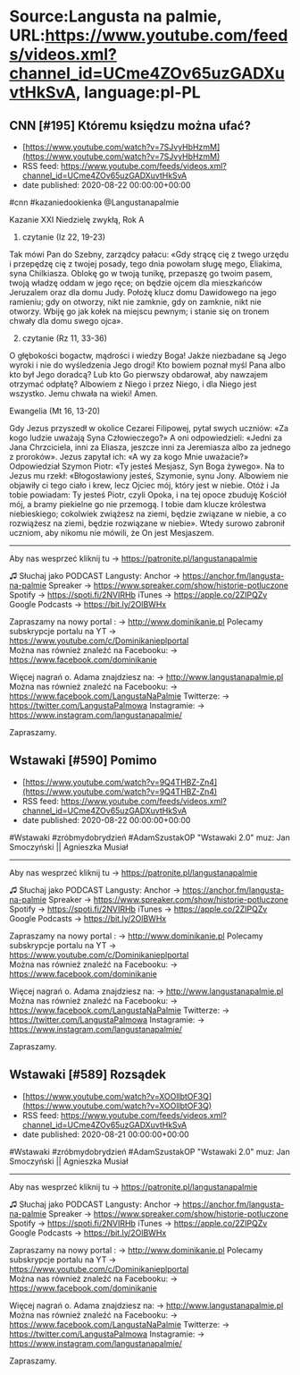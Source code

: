 # Source:Langusta na palmie, URL:https://www.youtube.com/feeds/videos.xml?channel_id=UCme4ZOv65uzGADXuvtHkSvA, language:pl-PL

## CNN [#195] Któremu księdzu można ufać?
 - [https://www.youtube.com/watch?v=7SJvyHbHzmM](https://www.youtube.com/watch?v=7SJvyHbHzmM)
 - RSS feed: https://www.youtube.com/feeds/videos.xml?channel_id=UCme4ZOv65uzGADXuvtHkSvA
 - date published: 2020-08-22 00:00:00+00:00

#cnn #kazaniedookienka  @Langustanapalmie 

Kazanie XXI Niedzielę zwykłą, Rok A

1. czytanie (Iz 22, 19-23)

Tak mówi Pan do Szebny, zarządcy pałacu:
«Gdy strącę cię z twego urzędu i przepędzę cię z twojej posady, tego dnia powołam sługę mego, Eliakima, syna Chilkiasza. Oblokę go w twoją tunikę, przepaszę go twoim pasem, twoją władzę oddam w jego ręce; on będzie ojcem dla mieszkańców Jeruzalem oraz dla domu Judy. Położę klucz domu Dawidowego na jego ramieniu; gdy on otworzy, nikt nie zamknie, gdy on zamknie, nikt nie otworzy. Wbiję go jak kołek na miejscu pewnym; i stanie się on tronem chwały dla domu swego ojca».

2. czytanie (Rz 11, 33-36)

O głębokości bogactw, mądrości i wiedzy Boga! Jakże niezbadane są Jego wyroki i nie do wyśledzenia Jego drogi! Kto bowiem poznał myśl Pana albo kto był Jego doradcą? Lub kto Go pierwszy obdarował, aby nawzajem otrzymać odpłatę? Albowiem z Niego i przez Niego, i dla Niego jest wszystko. Jemu chwała na wieki! Amen.

Ewangelia (Mt 16, 13-20)

Gdy Jezus przyszedł w okolice Cezarei Filipowej, pytał swych uczniów: «Za kogo ludzie uważają Syna Człowieczego?» A oni odpowiedzieli: «Jedni za Jana Chrzciciela, inni za Eliasza, jeszcze inni za Jeremiasza albo za jednego z proroków». Jezus zapytał ich: «A wy za kogo Mnie uważacie?» Odpowiedział Szymon Piotr: «Ty jesteś Mesjasz, Syn Boga żywego». Na to Jezus mu rzekł: «Błogosławiony jesteś, Szymonie, synu Jony. Albowiem nie objawiły ci tego ciało i krew, lecz Ojciec mój, który jest w niebie. Otóż i Ja tobie powiadam: Ty jesteś Piotr, czyli Opoka, i na tej opoce zbuduję Kościół mój, a bramy piekielne go nie przemogą. I tobie dam klucze królestwa niebieskiego; cokolwiek zwiążesz na ziemi, będzie związane w niebie, a co rozwiążesz na ziemi, będzie rozwiązane w niebie».
Wtedy surowo zabronił uczniom, aby nikomu nie mówili, że On jest Mesjaszem.

________________________________________

Aby nas wesprzeć kliknij tu → https://patronite.pl/langustanapalmie

♫ Słuchaj jako PODCAST Langusty: 
Anchor → https://anchor.fm/langusta-na-palmie
Spreaker → https://www.spreaker.com/show/historie-potluczone
Spotify → https://spoti.fi/2NVIRHb
iTunes → https://apple.co/2ZIPQZv
Google Podcasts → https://bit.ly/2OlBWHx

Zapraszamy na nowy portal :
→ http://www.dominikanie.pl
Polecamy subskrypcje portalu na YT
→ https://www.youtube.com/c/Dominikanieplportal  
Można nas również znaleźć na Facebooku: 
→ https://www.facebook.com/dominikanie

Więcej nagrań o. Adama znajdziesz na: 
→ http://www.langustanapalmie.pl
Można nas również znaleźć na Facebooku: 
→ https://www.facebook.com/LangustaNaPalmie
Twitterze: 
→ https://twitter.com/LangustaPalmowa
Instagramie: 
→ https://www.instagram.com/langustanapalmie/

Zapraszamy.

## Wstawaki [#590] Pomimo
 - [https://www.youtube.com/watch?v=9Q4THBZ-Zn4](https://www.youtube.com/watch?v=9Q4THBZ-Zn4)
 - RSS feed: https://www.youtube.com/feeds/videos.xml?channel_id=UCme4ZOv65uzGADXuvtHkSvA
 - date published: 2020-08-22 00:00:00+00:00

#Wstawaki #zróbmydobrydzień #AdamSzustakOP
"Wstawaki 2.0" muz: Jan Smoczyński || Agnieszka Musiał  
________________________________________

Aby nas wesprzeć kliknij tu → https://patronite.pl/langustanapalmie


♫ Słuchaj jako PODCAST Langusty: 
Anchor → https://anchor.fm/langusta-na-palmie
Spreaker → https://www.spreaker.com/show/historie-potluczone
Spotify → https://spoti.fi/2NVIRHb
iTunes → https://apple.co/2ZIPQZv
Google Podcasts → https://bit.ly/2OlBWHx

Zapraszamy na nowy portal :
→ http://www.dominikanie.pl
Polecamy subskrypcje portalu na YT
→ https://www.youtube.com/c/Dominikanieplportal  
Można nas również znaleźć na Facebooku: 
→ https://www.facebook.com/dominikanie

Więcej nagrań o. Adama znajdziesz na: 
→ http://www.langustanapalmie.pl
Można nas również znaleźć na Facebooku: 
→ https://www.facebook.com/LangustaNaPalmie
Twitterze: 
→ https://twitter.com/LangustaPalmowa
Instagramie: 
→ https://www.instagram.com/langustanapalmie/

Zapraszamy.

## Wstawaki [#589] Rozsądek
 - [https://www.youtube.com/watch?v=XOOllbtOF3Q](https://www.youtube.com/watch?v=XOOllbtOF3Q)
 - RSS feed: https://www.youtube.com/feeds/videos.xml?channel_id=UCme4ZOv65uzGADXuvtHkSvA
 - date published: 2020-08-21 00:00:00+00:00

#Wstawaki #zróbmydobrydzień #AdamSzustakOP
"Wstawaki 2.0" muz: Jan Smoczyński || Agnieszka Musiał  
________________________________________

Aby nas wesprzeć kliknij tu → https://patronite.pl/langustanapalmie


♫ Słuchaj jako PODCAST Langusty: 
Anchor → https://anchor.fm/langusta-na-palmie
Spreaker → https://www.spreaker.com/show/historie-potluczone
Spotify → https://spoti.fi/2NVIRHb
iTunes → https://apple.co/2ZIPQZv
Google Podcasts → https://bit.ly/2OlBWHx

Zapraszamy na nowy portal :
→ http://www.dominikanie.pl
Polecamy subskrypcje portalu na YT
→ https://www.youtube.com/c/Dominikanieplportal  
Można nas również znaleźć na Facebooku: 
→ https://www.facebook.com/dominikanie

Więcej nagrań o. Adama znajdziesz na: 
→ http://www.langustanapalmie.pl
Można nas również znaleźć na Facebooku: 
→ https://www.facebook.com/LangustaNaPalmie
Twitterze: 
→ https://twitter.com/LangustaPalmowa
Instagramie: 
→ https://www.instagram.com/langustanapalmie/

Zapraszamy.

